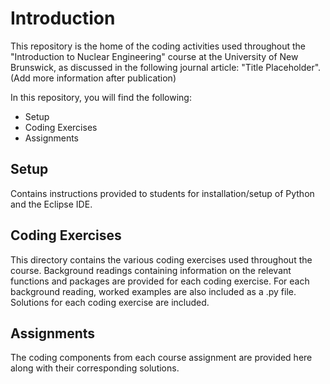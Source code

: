 # Introduction
This repository is the home of the coding activities used throughout the "Introduction to Nuclear Engineering" course at the University of New Brunswick, as discussed in the following journal article:
 "Title Placeholder". (Add more information after publication)

In this repository, you will find the following:
  - Setup
  - Coding Exercises
  - Assignments

## Setup
Contains instructions provided to students for installation/setup of Python and the Eclipse IDE. 

## Coding Exercises
This directory contains the various coding exercises used throughout the course. Background readings containing information on the relevant functions and packages are provided for each coding exercise. For each background reading, worked examples are also included as a .py file. Solutions for each coding exercise are included. 

## Assignments
The coding components from each course assignment are provided here along with their corresponding solutions.
